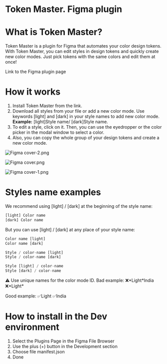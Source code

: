 # Token Master. Figma plugin
# What is Token Master?

Token Master is a plugin for Figma that automates your color design tokens. With Token Master, you can edit styles in design tokens and quickly create new color modes. Just pick tokens with the same colors and edit them at once!

Link to the Figma plugin page

# **How it works**

1. Install Token Master from the link.
2. Download all styles from your file or add a new color mode. Use keywords [light] and [dark] in your style names to add new color mode. **Example:** [light]Style name/ [dark]Style name.
3. To edit a style, click on it. Then, you can use the eyedropper or the color picker in the modal window to select a color.
4. Also, you can copy the whole group of your design tokens and create a new color mode.

![Figma cover-2.png](https://s3-us-west-2.amazonaws.com/secure.notion-static.com/1ee1b438-ac40-4e19-9c14-bd26a54389af/Figma_cover-2.png)

![Figma cover.png](https://s3-us-west-2.amazonaws.com/secure.notion-static.com/7c82da75-17e6-4136-9bed-f1ede181b374/Figma_cover.png)

![Figma cover-1.png](https://s3-us-west-2.amazonaws.com/secure.notion-static.com/9e5eeb39-9e5d-4cf3-bae0-f42d969d962d/Figma_cover-1.png)

# **Styles name examples**

We recommend using [light] / [dark] at the beginning of the style name:

```jsx
[light] Color name 
[dark] Color name 
```

But you can use [light] / [dark] at any place of your style name:

```jsx
Color name [light]
Color name [dark]
```

```jsx
Style / color-name [light]
Style / color-name [dark]
```

```jsx
Style [light] / color-name
Style [dark] / color-name
```

<aside>
⚠️ Use unique names for the color mode ID.
Bad example:
❌*Light*India
❌*Light*

Good example:
✅Light
✅India

</aside>

# **How to install in the Dev environment**

1. Select the Plugins Page in the Figma File Browser
2. Use the plus (+) button in the Development section
3. Choose file manifest.json
4. Done

